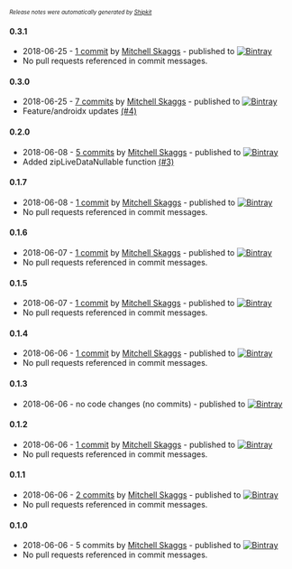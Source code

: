 <sup><sup>*Release notes were automatically generated by [Shipkit](http://shipkit.org/)*</sup></sup>

#### 0.3.1
 - 2018-06-25 - [1 commit](https://github.com/magneticflux-/kotlin-livedata-utils/compare/v0.3.0...v0.3.1) by [Mitchell Skaggs](https://github.com/magneticflux-) - published to [![Bintray](https://img.shields.io/badge/Bintray-0.3.1-green.svg)](https://bintray.com/magneticflux/kotlin-livedata-utils/kotlin-livedata-utils/0.3.1)
 - No pull requests referenced in commit messages.

#### 0.3.0
 - 2018-06-25 - [7 commits](https://github.com/magneticflux-/kotlin-livedata-utils/compare/v0.2.0...v0.3.0) by [Mitchell Skaggs](https://github.com/magneticflux-) - published to [![Bintray](https://img.shields.io/badge/Bintray-0.3.0-green.svg)](https://bintray.com/magneticflux/kotlin-livedata-utils/kotlin-livedata-utils/0.3.0)
 - Feature/androidx updates [(#4)](https://github.com/magneticflux-/kotlin-livedata-utils/pull/4)

#### 0.2.0
 - 2018-06-08 - [5 commits](https://github.com/magneticflux-/kotlin-livedata-utils/compare/v0.1.7...v0.2.0) by [Mitchell Skaggs](https://github.com/magneticflux-) - published to [![Bintray](https://img.shields.io/badge/Bintray-0.2.0-green.svg)](https://bintray.com/magneticflux/kotlin-livedata-utils/kotlin-livedata-utils/0.2.0)
 - Added zipLiveDataNullable function [(#3)](https://github.com/magneticflux-/kotlin-livedata-utils/pull/3)

#### 0.1.7
 - 2018-06-08 - [1 commit](https://github.com/magneticflux-/kotlin-livedata-utils/compare/v0.1.6...v0.1.7) by [Mitchell Skaggs](https://github.com/magneticflux-) - published to [![Bintray](https://img.shields.io/badge/Bintray-0.1.7-green.svg)](https://bintray.com/magneticflux/kotlin-livedata-utils/kotlin-livedata-utils/0.1.7)
 - No pull requests referenced in commit messages.

#### 0.1.6
 - 2018-06-07 - [1 commit](https://github.com/magneticflux-/kotlin-livedata-utils/compare/v0.1.5...v0.1.6) by [Mitchell Skaggs](https://github.com/magneticflux-) - published to [![Bintray](https://img.shields.io/badge/Bintray-0.1.6-green.svg)](https://bintray.com/magneticflux/kotlin-livedata-utils/kotlin-livedata-utils/0.1.6)
 - No pull requests referenced in commit messages.

#### 0.1.5
 - 2018-06-07 - [1 commit](https://github.com/magneticflux-/kotlin-livedata-utils/compare/v0.1.4...v0.1.5) by [Mitchell Skaggs](https://github.com/magneticflux-) - published to [![Bintray](https://img.shields.io/badge/Bintray-0.1.5-green.svg)](https://bintray.com/magneticflux/kotlin-livedata-utils/kotlin-livedata-utils/0.1.5)
 - No pull requests referenced in commit messages.

#### 0.1.4
 - 2018-06-06 - [1 commit](https://github.com/magneticflux-/kotlin-livedata-utils/compare/v0.1.3...v0.1.4) by [Mitchell Skaggs](https://github.com/magneticflux-) - published to [![Bintray](https://img.shields.io/badge/Bintray-0.1.4-green.svg)](https://bintray.com/magneticflux/kotlin-livedata-utils/kotlin-livedata-utils/0.1.4)
 - No pull requests referenced in commit messages.

#### 0.1.3
 - 2018-06-06 - no code changes (no commits) - published to [![Bintray](https://img.shields.io/badge/Bintray-0.1.3-green.svg)](https://bintray.com/magneticflux/kotlin-livedata-utils/kotlin-livedata-utils/0.1.3)

#### 0.1.2
 - 2018-06-06 - [1 commit](https://github.com/magneticflux-/kotlin-livedata-utils/compare/v0.1.1...v0.1.2) by [Mitchell Skaggs](https://github.com/magneticflux-) - published to [![Bintray](https://img.shields.io/badge/Bintray-0.1.2-green.svg)](https://bintray.com/magneticflux/kotlin-livedata-utils/kotlin-livedata-utils/0.1.2)
 - No pull requests referenced in commit messages.

#### 0.1.1
 - 2018-06-06 - [2 commits](https://github.com/magneticflux-/kotlin-livedata-utils/compare/v0.1.0...v0.1.1) by [Mitchell Skaggs](https://github.com/magneticflux-) - published to [![Bintray](https://img.shields.io/badge/Bintray-0.1.1-green.svg)](https://bintray.com/magneticflux/kotlin-livedata-utils/kotlin-livedata-utils/0.1.1)
 - No pull requests referenced in commit messages.

#### 0.1.0
 - 2018-06-06 - 5 commits by [Mitchell Skaggs](https://github.com/magneticflux-) - published to [![Bintray](https://img.shields.io/badge/Bintray-0.1.0-green.svg)](https://bintray.com/magneticflux/kotlin-livedata-utils/kotlin-livedata-utils/0.1.0)
 - No pull requests referenced in commit messages.

